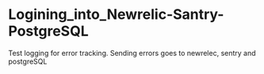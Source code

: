 # Logining_into_Newrelic-Santry-PostgreSQL
Test logging for error tracking. Sending errors goes to newrelec, sentry and postgreSQL
